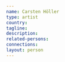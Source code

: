 ```yaml
---
name: Carsten Höller
type: artist
country:
tagline:
description:
related-persons:
connections:
layout: person
---
```


